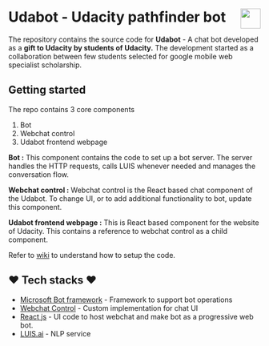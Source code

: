 # Udabot - Udacity pathfinder bot <img src="https://imgur.com/OwBSPh4.png" height="40px" align="right"/>

The repository contains the source code for **Udabot** - A chat bot developed as a **gift to Udacity by students of Udacity.** The development started as a collaboration between few students selected for google mobile web specialist scholarship.

## Getting started

The repo contains 3 core components
1. Bot 
2. Webchat control
3. Udabot frontend webpage

**Bot :** This component contains the code to set up a bot server. The server handles the HTTP requests, calls LUIS whenever needed and manages the conversation flow. 

**Webchat control :** Webchat control is the React based chat component of the Udabot. To change UI, or to add additional functionality to bot, update this component. 

**Udabot frontend webpage :** This is React based component for the website of Udacity. This contains a reference to webchat control as a child component.

Refer to [wiki](https://github.com/Kartik1607/UdaBot/wiki) to understand how to setup the code.

## :heart: Tech stacks :heart:

- [Microsoft Bot framework](https://dev.botframework.com/) - Framework to support bot operations
- [Webchat Control](https://github.com/Microsoft/BotFramework-WebChat) - Custom implementation for chat UI
- [React js](https://reactjs.org) - UI code to host webchat and make bot as a progressive web bot.
- [LUIS.ai](https://www.luis.ai) - NLP service
